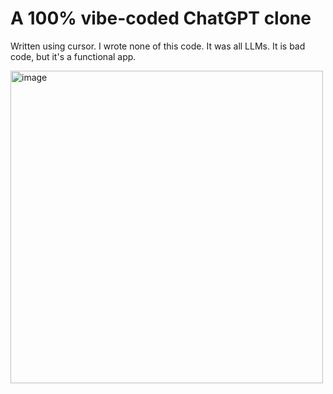 # A 100% vibe-coded ChatGPT clone

Written using cursor. I wrote none of this code. It was all LLMs. It is bad code, but it's a functional app.

<img width="500" alt="image" src="https://github.com/user-attachments/assets/b63f3774-7b83-4dd1-84c1-3549ba7880a5" />
